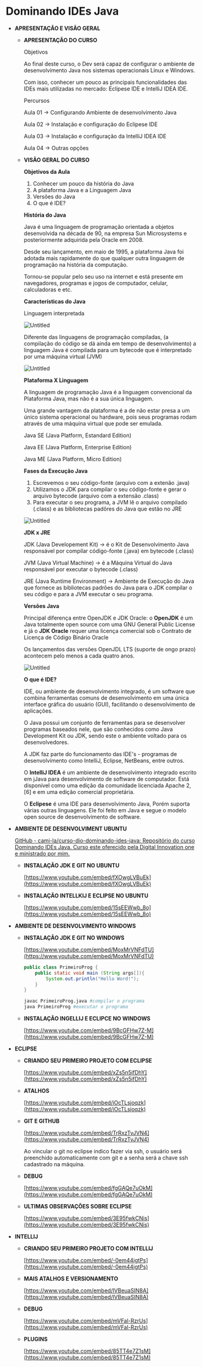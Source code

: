 # Dominando IDEs Java

- **APRESENTAÇÃO E VISÃO GERAL**
    - **APRESENTAÇÃO DO CURSO**
        
        Objetivos
        
        Ao final deste curso, o Dev será capaz de configurar o ambiente de desenvolvimento Java nos sistemas operacionais Linux e Windows.
        
        Com isso, conhecer um pouco as principais funcionalidades das IDEs mais utilizadas no mercado: Eclipese IDE e IntelliJ IDEA IDE.
        
        Percursos
        
        Aula 01 → Configurando Ambiente de desenvolvimento Java
        
        Aula 02 → Instalação e configuração do Eclipese IDE
        
        Aula 03 → Instalação e configuração da IntelliJ IDEA IDE
        
        Aula 04 → Outras opções
        
    - **VISÃO GERAL DO CURSO**
        
        **Objetivos da Aula**
        
        1. Conhecer um pouco da história do Java
        2. A plataforma Java e a Linguagem Java
        3. Versões do Java
        4. O que é IDE?
        
        **História do Java**
        
        Java é uma linguagem de programação orientada a objetos desenvolvida na década de 90, na empresa Sun Microsystems e posteriormente adquirida pela Oracle em 2008.
        
        Desde seu lançamento, em maio de 1995, a plataforma Java foi adotada mais rapidamente do que qualquer outra linguagem de programação na história da computação.
        
        Tornou-se popular pelo seu uso na internet e está presente em navegadores, programas e jogos de computador, celular, calculadoras e etc.
        
        **Características do Java**
        
        Linguagem interpretada
        
        ![Untitled](Dominando%20IDEs%20Java%2009a7a7194e694edd99b1c607ec63275e/Untitled.png)
        
        Diferente das linguagens de programação compiladas, (a compilação do código se dá ainda em tempo de desenvolvimento) a linguagem Java é compilada para um bytecode que é interpretado por uma máquina virtual (JVM)
        
        ![Untitled](Dominando%20IDEs%20Java%2009a7a7194e694edd99b1c607ec63275e/Untitled%201.png)
        
        **Plataforma X Linguagem**
        
        A linguagem de programação Java é a linguagem convencional da Plataforma Java, mas não é a sua única linguagem.
        
        Uma grande vantagem da plataforma é a de não estar presa a um único sistema operacional ou hardware, pois seus programas rodam através de uma máquina virtual que pode ser emulada.
        
        Java SE (Java Platform, Estandard Edition)
        
        Java EE (Java Platform, Enterprise Edition)
        
        Java ME (Java Platform, Micro Edition)
        
        **Fases da Execução Java**
        
        1. Escrevemos o seu código-fonte (arquivo com a extenão .java)
        2. Utilizamos o JDK para compilar o seu código-fonte e gerar o arquivo bytecode (arquivo com a extensão .class)
        3. Para executar o seu programa, a JVM lê o arquivo compilado (.class) e as bibliotecas padõres do Java que estão no JRE
        
        ![Untitled](Dominando%20IDEs%20Java%2009a7a7194e694edd99b1c607ec63275e/Untitled%202.png)
        
        **JDK x JRE**
        
        JDK (Java Developement Kit) →  é o Kit de Desenvolvimento Java responsável por compilar código-fonte (.java) em bytecode (.class)
        
        JVM (Java Virtual Machine) → é a Máquina Virtual do Java responsável por executar o bytecode (.class)
        
        JRE (Java Runtime Environment) → Ambiente de Execução do Java que fornece as bibliotecas padrões do Java para o JDK compilar  o seu código e para a JVM executar o seu programa.
        
        **Versões Java**
        
        Principal diferença entre OpenJDK e JDK Oracle: o **OpenJDK** é um Java totalmente open source com uma GNU General Public License e já o **JDK Oracle** requer uma licença comercial sob o Contrato de Licença de Código Binário Oracle
        
        Os lançamentos das versões OpenJDL LTS (suporte de ongo prazo) acontecem pelo menos a cada quatro anos.
        
        ![Untitled](Dominando%20IDEs%20Java%2009a7a7194e694edd99b1c607ec63275e/Untitled%203.png)
        
        **O que é IDE?**
        
        IDE, ou ambiente de desenvolvimento integrado, é um software que combina ferramentas comuns de desenvolvimento em uma única interface gráfica do usuário (GUI), facilitando o desenvolvimento de aplicações.
        
        O Java possui um conjunto de ferramentas para se desenvolver programas baseados nele, que são conhecidos como Java Development Kit ou JDK, sendo este o ambiente voltado para os desenvolvedores.
        
        A JDK faz parte do funcionamento das IDE's - programas de desenvolvimento como IntelliJ, Eclipse, NetBeans, entre outros.
        
        O **IntelliJ IDEA** é um ambiente de desenvolvimento integrado escrito em jJava para desenvolvimento de software de computador. Está disponível como uma edição da comunidade licenciada Apache 2, [6] e em uma edição comercial proprietária.
        
        O **Eclipese** é uma IDE  para desenvolvimento Java, Porém suporta várias outras linguagens. Ele foi feito em Java e segue o modelo open source de desenvolvimento de software.
        
- **AMBIENTE DE DESENVOLVIMENT UBUNTU**
    
    [GitHub - cami-la/curso-dio-dominando-ides-java: Repositório do curso Dominando IDEs Java. Curso este oferecido pela Digital Innovation one e ministrado por mim.](https://github.com/cami-la/curso-dio-dominando-ides-java)
    
    - **INSTALAÇÃO JDK E GIT NO UBUNTU**
        
        [https://www.youtube.com/embed/fXOwgLVBuEk](https://www.youtube.com/embed/fXOwgLVBuEk)
        
    - **INSTALAÇÃO INTELLKIJ E ECLIPSE NO UBUNTU**
        
        [https://www.youtube.com/embed/15sEEWwb_8o](https://www.youtube.com/embed/15sEEWwb_8o)
        
- **AMBIENTE DE DESENVOLVIMENTO WINDOWS**
    - **INSTALAÇÃO JDK E GIT NO WINDOWS**
        
        [https://www.youtube.com/embed/MoxMrVNFdTU](https://www.youtube.com/embed/MoxMrVNFdTU)
        
        ```java
        public class PrimeiroProg {
        	public static void main (String args[]){
        		System.out.println("Hello Word!");
        	}
        }
        ```
        
        ```bash
        javac PrimeiroProg.java #compilar o programa
        java PrimeiroProg #executar o programa
        ```
        
    - **INSTALAÇÃO INGELLIJ E ECLIPCE NO WINDOWS**
        
        [https://www.youtube.com/embed/9BcGFHw7Z-M](https://www.youtube.com/embed/9BcGFHw7Z-M)
        
- **ECLIPSE**
    - **CRIANDO SEU PRIMEIRO PROJETO COM ECLIPSE**
        
        [https://www.youtube.com/embed/xZs5n5ifDhY](https://www.youtube.com/embed/xZs5n5ifDhY)
        
    - **ATALHOS**
        
        [https://www.youtube.com/embed/iOcTLsjoqzk](https://www.youtube.com/embed/iOcTLsjoqzk)
        
    - **GIT E GITHUB**
        
        [https://www.youtube.com/embed/TrRxzTvJVN4](https://www.youtube.com/embed/TrRxzTvJVN4)
        
        Ao vincular o git no eclipse indico fazer via ssh, o usuário será preenchido automaticamente com git e a senha será a chave ssh cadastrado na máquina.
        
    - **DEBUG**
        
        [https://www.youtube.com/embed/fgGAQe7uOkM](https://www.youtube.com/embed/fgGAQe7uOkM)
        
    - **ULTIMAS OBSERVAÇÕES SOBRE ECLIPSE**
        
        [https://www.youtube.com/embed/3E95fwkCNis](https://www.youtube.com/embed/3E95fwkCNis)
        
- **INTELLIJ**
    - **CRIANDO SEU PRIMEIRO PROJETO COM INTELLIJ**
        
        [https://www.youtube.com/embed/-0em44igtPs](https://www.youtube.com/embed/-0em44igtPs)
        
    - **MAIS ATALHOS E VERSIONAMENTO**
        
        [https://www.youtube.com/embed/lVBeuaSIN8A](https://www.youtube.com/embed/lVBeuaSIN8A)
        
    - **DEBUG**
        
        [https://www.youtube.com/embed/mVFal-RzrUs](https://www.youtube.com/embed/mVFal-RzrUs)
        
    - **PLUGINS**
        
        [https://www.youtube.com/embed/85TT4e7Z1sM](https://www.youtube.com/embed/85TT4e7Z1sM)
